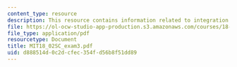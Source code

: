 ```yaml
---
content_type: resource
description: This resource contains information related to integration.
file: https://ol-ocw-studio-app-production.s3.amazonaws.com/courses/18-02sc-multivariable-calculus-fall-2010/d888514d0c2dcfec354fd56b8f51dd89_MIT18_02SC_exam3.pdf
file_type: application/pdf
resourcetype: Document
title: MIT18_02SC_exam3.pdf
uid: d888514d-0c2d-cfec-354f-d56b8f51dd89
---
```

